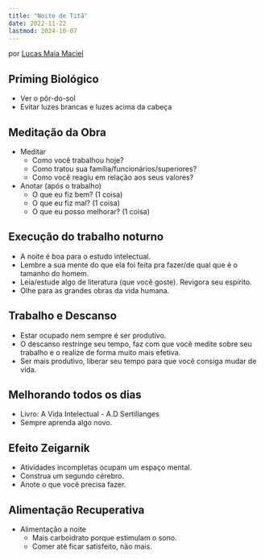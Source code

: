 ```yaml
---
title: "Noite de Titã"
date: 2022-11-22
lastmod: 2024-10-07
---
```



por [Lucas Maia Maciel](https://instagram.com/lucasmaiamaciel)


## Priming Biológico
- Ver o pôr-do-sol
- Evitar luzes brancas e luzes acima da cabeça


## Meditação da Obra
- Meditar
    - Como você trabalhou hoje?
    - Como tratou sua família/funcionários/superiores?
    - Como você reagiu em relação aos seus valores?
- Anotar (após o trabalho)
    - O que eu fiz bem? (1 coisa)
    - O que eu fiz mal? (1 coisa)
    - O que eu posso melhorar? (1 coisa)


## Execução do trabalho noturno
- A noite é boa para o estudo intelectual.
- Lembre a sua mente do que ela foi feita pra fazer/de qual que é o tamanho do homem.
- Leia/estude algo de literatura (que você goste). Revigora seu espírito.
- Olhe para as grandes obras da vida humana.


## Trabalho e Descanso
- Estar ocupado nem sempre é ser produtivo.
- O descanso restringe seu tempo, faz com que você medite sobre seu trabalho e o realize de forma muito mais efetiva.
- Ser mais produtivo, liberar seu tempo para que você consiga mudar de vida.


## Melhorando todos os dias
- Livro: A Vida Intelectual - A.D Sertillanges
- Sempre aprenda algo novo.


## Efeito Zeigarnik
- Atividades incompletas ocupam um espaço mental.
- Construa um segundo cérebro.
- Anote o que você precisa fazer.


## Alimentação Recuperativa
- Alimentação a noite
    - Mais carboidrato porque estimulam o sono.
    - Comer até ficar satisfeito, não mais.
